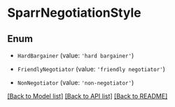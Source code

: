 # SparrNegotiationStyle


## Enum

* `HardBargainer` (value: `'hard bargainer'`)

* `FriendlyNegotiator` (value: `'friendly negotiator'`)

* `NonNegotiator` (value: `'non-negotiator'`)

[[Back to Model list]](../README.md#documentation-for-models) [[Back to API list]](../README.md#documentation-for-api-endpoints) [[Back to README]](../README.md)
